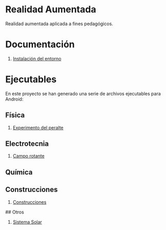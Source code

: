 # Realidad Aumentada

Realidad aumentada aplicada a fines pedagógicos.

# Documentación

1. [Instalación del entorno](Documentation/setup.md)

# Ejecutables

En este proyecto se han generado una serie de archivos ejecutables para Android:

## Física

1. [Experimento del peralte](https://drive.google.com/open?id=1d-iGbsRPW0b6sv92O9brKPHiOuDuVkEl)

## Electrotecnia

1. [Campo rotante](https://drive.google.com/open?id=1dGUCE05O9G__8p8Bk6RyFZktAWUWNH2o)

## Química

## Construcciones
1. [Construcciones](https://drive.google.com/open?id=1mvAOrM9Am0wqkMKRWvhyljbOGPQZsbq6)

## Otros 
1. [Sistema Solar](https://drive.google.com/open?id=1h1vP5mgV0w1NS3RFzfMVCeX_cBbL9gTh)
